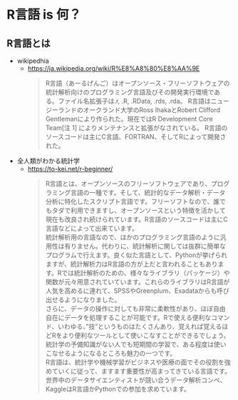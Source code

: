 R言語 is 何？
===

## R言語とは

* wikipedhia
  * https://ja.wikipedia.org/wiki/R%E8%A8%80%E8%AA%9E
    > R言語（あーるげんご）はオープンソース・フリーソフトウェアの統計解析向けのプログラミング言語及びその開発実行環境である。ファイル名拡張子は.r, .R, .RData, .rds, .rda。
    > R言語はニュージーランドのオークランド大学のRoss IhakaとRobert Clifford Gentlemanにより作られた。現在ではR Development Core Team[注 1] によりメンテナンスと拡張がなされている。
    > R言語のソースコードは主にC言語、FORTRAN、そしてRによって開発された。
* 全人類がわかる統計学
  * https://to-kei.net/r-beginner/
    > R言語とは、オープンソースのフリーソフトウェアであり、プログラミング言語の一種です。そして、統計的なデータ解析・データ分析に特化したスクリプト言語です。フリーソフトなので、誰でもタダで利用できますし、オープンソースという特徴を活かして現在も改良され続けられています。R言語のソースコードは主にC言語などによって出来ています。  
    > 統計解析用の言語なので、ほかのプログラミング言語のように汎用性は有りません。代わりに、統計解析に関しては抜群に簡単なプログラムで行えます。良く似た言語として、Pythonが挙げられますが、統計解析力はR言語の方が上だと言われることもあります。Rでは統計解析のための、様々なライブラリ（パッケージ）や関数が元々用意されていています。これらのライブラリはR言語が人気を高めるに連れて、SPSSやGreenplum、Exadataからも呼び出せるようになりました。  
    > さらに、データの操作に対しても非常に柔軟性があり、ほぼ自由自在にデータを処理することが可能です。Rで使える便利なコマンド、いわゆる、”技”というものはたくさんあり、覚えれば覚えるほどRをより便利なツールとして使いこなすことができるでしょう。統計学の予備知識がない人でも短期間の学習で、ある程度は使いこなせるようになるところも魅力の一つです。  
    > R言語は、統計学や機械学習がビジネスや医療の面でその役割を強めていくに従って、ますます重要性が高まってきている言語です。世界中のデータサイエンティストが競い合うデータ解析コンペ、KaggleはR言語かPythonでの参加を求めています。
